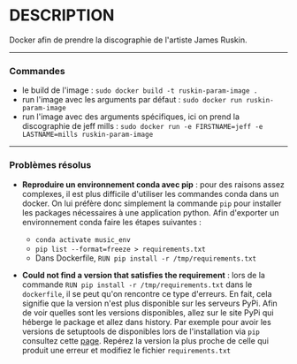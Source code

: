 # DESCRIPTION

Docker afin de prendre la discographie de l'artiste James Ruskin.

***

### Commandes

 * le build de l'image : `sudo docker build -t ruskin-param-image .`
 * run l'image avec les arguments par défaut : `sudo docker run ruskin-param-image`
 * run l'image avec des arguments spécifiques, ici on prend la discographie de jeff mills : `sudo docker run -e FIRSTNAME=jeff -e LASTNAME=mills ruskin-param-image`


***

### Problèmes résolus

* **Reproduire un environnement conda avec pip** : pour des raisons assez complexes, il est plus difficile d'utiliser les commandes conda dans un docker. On lui préfère donc simplement la commande `pip` pour installer les packages nécessaires à une application python. Afin d'exporter un environnement conda faire les étapes suivantes : 
  * `conda activate music_env`
  * `pip list --format=freeze > requirements.txt`
  * Dans Dockerfile, `RUN pip install -r /tmp/requirements.txt`

 * **Could not find a version that satisfies the requirement** : lors de la commande `RUN pip install -r /tmp/requirements.txt` dans le `dockerfile`, il se peut qu'on rencontre ce type d'erreurs. En fait, cela signifie que la version n'est plus disponible sur les serveurs PyPi. Afin de voir quelles sont les versions disponibles, allez sur le site PyPi qui héberge le package et allez dans history. Par exemple pour avoir les versions de setuptools de disponibles lors de l'installation via `pip` consultez cette [page](https://pypi.org/project/setuptools/#history). Repérez la version la plus proche de celle qui produit une erreur et modifiez le fichier `requirements.txt`

